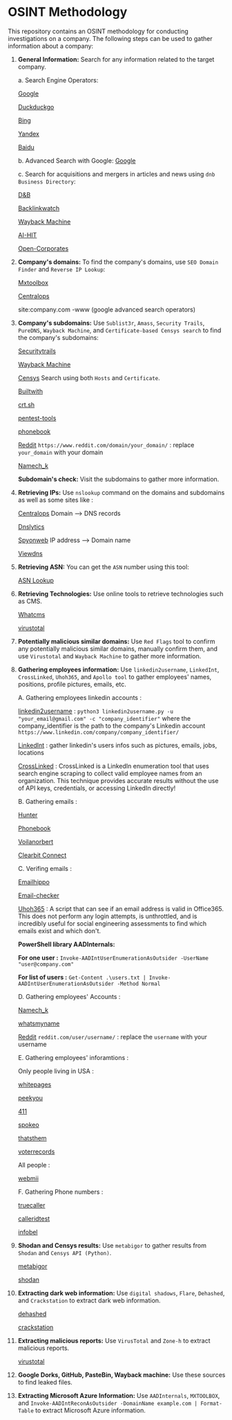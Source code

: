 # OSINT Methodology

This repository contains an OSINT methodology for conducting investigations on a company. The following steps can be used to gather information about a company:

1. **General Information:** Search for any information related to the target company.

    a. Search Engine Operators:
      
      [Google](https://www.google.com)
      
      [Duckduckgo](http://duckduckgo.com/)
      
      [Bing](http://bing.com/)
      
      [Yandex](http://yandex.com/)
      
      [Baidu](http://baidu.com/)
    
    b. Advanced Search with Google:
      [Google](https://www.google.com/advanced_search)
      
    c. Search for acquisitions and mergers in articles and news using `dnb Business Directory`:
    
    [D&B](https://www.dnb.com/)

    [Backlinkwatch](https://www.backlinkwatch.com/index.php)

    [Wayback Machine](https://web.archive.org/)

    [AI-HIT](https://www.aihitdata.com/)

    [Open-Corporates](https://opencorporates.com/)

2. **Company's domains:** To find the company's domains, use `SEO Domain Finder` and `Reverse IP Lookup`:

    [Mxtoolbox](https://mxtoolbox.com/)

    [Centralops](https://centralops.net/co/)

    site:company.com -www (google advanced search operators)
    
3. **Company's subdomains:** Use `Sublist3r`, `Amass`, `Security Trails`, `PureDNS`, `Wayback Machine`, and `Certificate-based Censys search` to find the company's subdomains:

    [Securitytrails](https://securitytrails.com/)

    [Wayback Machine](http://web.archive.org/)

    [Censys](https://search.censys.io/) Search using both `Hosts` and `Certificate`.

    [Builtwith](https://builtwith.com/)

    [crt.sh](https://crt.sh/)

    [pentest-tools](https://pentest-tools.com/)

    [phonebook](https://phonebook.cz/)

    [Reddit](https://www.reddit.com/domain/) `https://www.reddit.com/domain/your_domain/` : replace `your_domain` with your domain

    [Namech_k](https://namechk.com/)

    **Subdomain's check:** Visit the subdomains to gather more information.

4. **Retrieving IPs:** Use `nslookup` command on the domains and subdomains as well as some sites like :

    [Centralops](https://centralops.net/co/) Domain --> DNS records

    [Dnslytics](https://dnslytics.com/reverse-ip)

    [Spyonweb](https://spyonweb.com/) IP address --> Domain name

    [Viewdns](https://viewdns.info/)

5. **Retrieving ASN:** You can get the `ASN` number using this tool:

    [ASN Lookup](https://hackertarget.com/as-ip-lookup/)

6. **Retrieving Technologies:** Use online tools to retrieve technologies such as CMS.

    [Whatcms](https://whatcms.org/)
    
    [virustotal](https://www.virustotal.com/gui/home/upload)

7. **Potentially malicious similar domains:** Use `Red Flags` tool to confirm any potentially malicious similar domains, manually confirm them, and use `Virustotal` and `Wayback Machine` to gather more information.

8. **Gathering employees information:** Use `linkedin2username`, `LinkedInt`, `CrossLinked`, `Uhoh365`, and `Apollo tool` to gather employees' names, positions, profile pictures, emails, etc.

    A. Gathering employees linkedin accounts :
    
    [linkedin2username](https://github.com/initstring/linkedin2username) : `python3 linkedin2username.py -u "your_email@gmail.com" -c "company_identifier"` where the company_identifier is the path to the company's Linkedin account `https://www.linkedin.com/company/company_identifier/`

    [LinkedInt](https://github.com/vysecurity/LinkedInt) : gather linkedin's users infos such as pictures, emails, jobs, locations 

    [CrossLinked](https://github.com/m8sec/CrossLinked) : CrossLinked is a LinkedIn enumeration tool that uses search engine scraping to collect valid employee names from an organization. This technique provides accurate results without the use of API keys, credentials, or accessing LinkedIn directly!

    B. Gathering emails :
    
    [Hunter](https://hunter.io/)

    [Phonebook](https://phonebook.cz/)

    [Voilanorbert](https://www.voilanorbert.com/)

    [Clearbit Connect](chrome.google.com/webstore/detail/clearbit-connect-free-ver/pmnhcgfcafcnkbengdcanjablaabjplo) 
    
    C. Verifing emails :
    
    [Emailhippo](https://tools.emailhippo.com/)

    [Email-checker](https://email-checker.net/)

    [Uhoh365](https://github.com/Raikia/UhOh365) : A script that can see if an email address is valid in Office365. This does not perform any login attempts, is unthrottled, and is incredibly useful for social engineering assessments to find which emails exist and which don't.

    **PowerShell library AADInternals:**
    
    **For one user :** `Invoke-AADIntUserEnumerationAsOutsider -UserName "user@company.com"`

    **For list of users :** `Get-Content .\users.txt | Invoke-AADIntUserEnumerationAsOutsider -Method Normal` 

      
    D. Gathering employees' Accounts :
    
    [Namech_k](https://namechk.com/)

    [whatsmyname](https://whatsmyname.app/)

    [Reddit](https://www.reddit.com/user/) `reddit.com/user/username/` : replace the `username` with your username
    
    E. Gathering  employees' inforamtions : 
    
    Only people living in USA :

    [whitepages](https://www.whitepages.com/) 

    [peekyou](https://www.peekyou.com/) 

    [411](https://www.411.com/)

    [spokeo](https://www.spokeo.com/)

    [thatsthem](https://thatsthem.com/)

    [voterrecords](https://voterrecords.com/) 

    All people :

    [webmii](https://webmii.com/)
    
    F. Gathering Phone numbers :
    
    [truecaller](https://www.truecaller.com/)

    [calleridtest](https://calleridtest.com/)

    [infobel](https://www.infobel.com/fr/world)
    
    
10. **Shodan and Censys results:** Use `metabigor` to gather results from `Shodan` and `Censys API (Python)`.
    
    [metabigor](https://github.com/j3ssie/metabigor)
    
    [shodan](https://www.shodan.io/)
    
11. **Extracting dark web information:** Use `digital shadows`, `Flare`, `Dehashed`, and `Crackstation` to extract dark web information.

    [dehashed](https://www.dehashed.com/)
    
    [crackstation](https://crackstation.net/)
    
12. **Extracting malicious reports:** Use `VirusTotal` and `Zone-h` to extract malicious reports.
    
    [virustotal](https://www.virustotal.com/gui/home/upload)

13. **Google Dorks, GitHub, PasteBin, Wayback machine:** Use these sources to find leaked files.
14. **Extracting Microsoft Azure Information:** Use `AADInternals`, `MXTOOLBOX`, and `Invoke-AADIntReconAsOutsider -DomainName example.com | Format-Table` to extract Microsoft Azure information.
